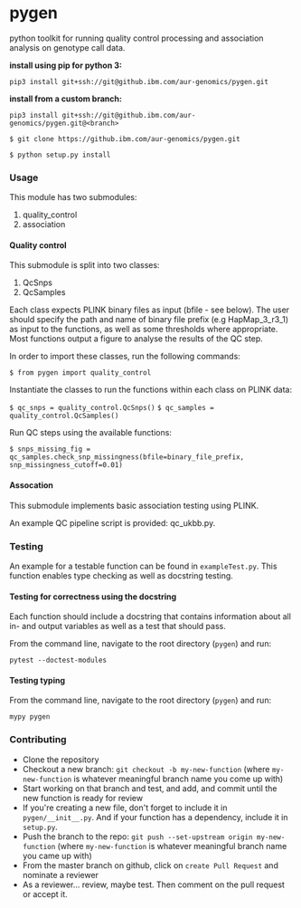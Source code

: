 # pygen
python toolkit for running quality control processing and association analysis on genotype call data.

__install using pip for python 3:__

`pip3 install git+ssh://git@github.ibm.com/aur-genomics/pygen.git`

__install from a custom branch:__

`pip3 install git+ssh://git@github.ibm.com/aur-genomics/pygen.git@<branch>`

`$ git clone https://github.ibm.com/aur-genomics/pygen.git`

`$ python setup.py install`

### Usage

This module has two submodules:
1. quality_control
2. association

#### Quality control

This submodule is split into two classes:
1. QcSnps
2. QcSamples

Each class expects PLINK binary files as input (bfile - see below). The user should specify the path and name of binary file prefix (e.g HapMap_3_r3_1) as input to the functions, as well as some thresholds where appropriate. Most functions output a figure to analyse the results of the QC step.

In order to import these classes, run the following commands:

`$ from pygen import quality_control`

Instantiate the classes to run the functions within each class on PLINK data:

`$ qc_snps = quality_control.QcSnps()`
`$ qc_samples = quality_control.QcSamples()`

Run QC steps using the available functions:

`$ snps_missing_fig = qc_samples.check_snp_missingness(bfile=binary_file_prefix, snp_missingness_cutoff=0.01)`

#### Assocation

This submodule implements basic association testing using PLINK.

An example QC pipeline script is provided: qc_ukbb.py.

### Testing
An example for a testable function can be found in `exampleTest.py`. This function enables type checking as well as docstring testing.

#### Testing for correctness using the docstring
Each function should include a docstring that contains information about all in- and output variables as well as a test that should pass.

From the command line, navigate to the root directory (`pygen`) and run:
```
pytest --doctest-modules
```

#### Testing typing
From the command line, navigate to the root directory (`pygen`) and run:
```
mypy pygen
```


### Contributing
* Clone the repository
* Checkout a new branch: `git checkout -b my-new-function` (where `my-new-function` is whatever meaningful branch name you come up with)
* Start working on that branch and test, and add, and commit until the new function is ready for review
* If you're creating a new file, don't forget to include it in `pygen/__init__.py`. And if your function has a dependency, include it in `setup.py`.
* Push the branch to the repo: `git push --set-upstream origin my-new-function` (where `my-new-function` is whatever meaningful branch name you came up with)
* From the master branch on github, click on `create Pull Request` and nominate a reviewer
* As a reviewer... review, maybe test. Then comment on the pull request or accept it.
